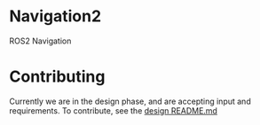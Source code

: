 # Navigation2

ROS2 Navigation

# Contributing
Currently we are in the design phase, and are accepting input and requirements. To contribute, see the [design README.md](design/README.md)

